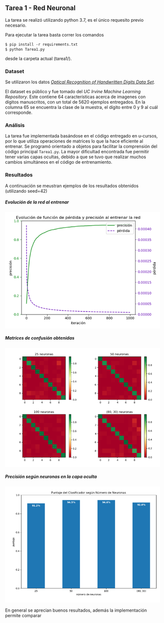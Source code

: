 ## Tarea 1 - Red Neuronal
La tarea se realizó utilizando python 3.7, es el único requesito previo necesario.

Para ejecutar la tarea basta correr los comandos
```
$ pip install -r requirements.txt
$ python Tarea1.py
```
desde la carpeta actual (tarea1/).


### Dataset

Se utilizaron los datos [*Optical Recognition of Handwritten Digits Data Set*](http://archive.ics.uci.edu/ml/datasets/Optical+Recognition+of+Handwritten+Digits).

El dataset es público y fue tomado del *UC Irvine Machine Learning Repository*.
Este contiene 64 características acerca de imagenes con dígitos manuscritos, con un total de 5620 ejemplos entregados.
En la columna 65 se encuentra la clase de la muestra, el dígito entre 0 y 9 al cuál corresponde.


### Análisis

La tarea fue implementada basándose en el código entregado en u-cursos,
por lo que utiliza operaciones de matrices lo que la hace eficiente al entrenar.
Se programó orientado a objetos para facilitar la comprensión del código principal `Tarea1.py`.
La mayor dificultad encontrada fue permitir tener varias capas ocultas, debido a que se tuvo que realizar muchos
cambios simultáneos en el código de entrenamiento.


### Resultados

A continuación se meustran ejemplos de los resultados obtenidos (utilizando seed=42)

##### Evolución de la red al entrenar
![evolution](./img/evolution.png)

##### Matrices de confusión obtenidas
![conf_mats](./img/confMats.png)

##### Precisión según neuronas en la capa oculta
![accuracies](./img/accs.png)

En general se aprecian buenos resultados, además la implementación permite comparar